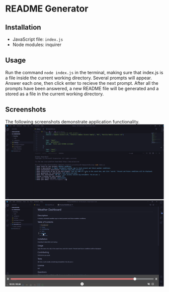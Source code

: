 # README Generator

## Installation 
* JavaScript file: `index.js`
* Node modules: inquirer 

## Usage
Run the command `node index.js` in the terminal, making sure that index.js is a file inside the current working directory.
Several prompts will appear. Answer each one, then click enter to recieve the next prompt. After all the prompts have been answered, 
a new README file will be generated and a stored as a file in the current working directory. 

## Screenshots
The following screenshots demonstrate application functionality. 
![Screenshot 1](https://github.com/ankushchalla/README-Generator/blob/main/screenshots/prompts.png)
![Screenshot 2](https://github.com/ankushchalla/README-Generator/blob/main/screenshots/result.png)

